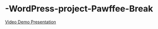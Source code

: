 # -WordPress-project-Pawffee-Break
[Video Demo Presentation](https://youtu.be/5nwenRz30jk?si=mpts-FH0eu4L3vmz)
